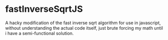 # fastInverseSqrtJS
A hacky modification of the fast inverse sqrt algorithm for use in javascript, without understanding the actual code itself, just brute forcing my math until i have a semi-functional solution.
